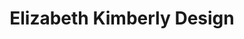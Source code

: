 ---
title: "Elizabeth Kimberly Design"
url: /salt-lake-city/elizabeth-kimberly-design/
shop: interior decoration
---